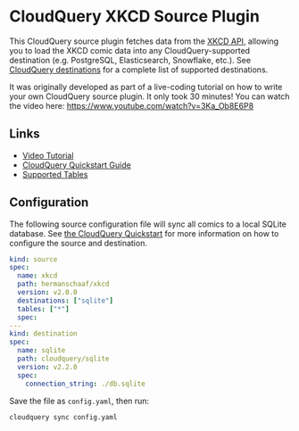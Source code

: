 # CloudQuery XKCD Source Plugin

This CloudQuery source plugin fetches data from the [XKCD API](https://xkcd.com/json.html), allowing you to load the XKCD comic data into any CloudQuery-supported destination (e.g. PostgreSQL, Elasticsearch, Snowflake, etc.). See [CloudQuery destinations](https://www.cloudquery.io/docs/plugins/destinations/overview) for a complete list of supported destinations.

It was originally developed as part of a live-coding tutorial on how to write your own CloudQuery source plugin. It only took 30 minutes! You can watch the video here: https://www.youtube.com/watch?v=3Ka_Ob8E6P8

## Links

 - [Video Tutorial](https://www.youtube.com/watch?v=3Ka_Ob8E6P8)
 - [CloudQuery Quickstart Guide](https://www.cloudquery.io/docs/quickstart)
 - [Supported Tables](docs/tables/README.md)

## Configuration

The following source configuration file will sync all comics to a local SQLite database. See [the CloudQuery Quickstart](https://www.cloudquery.io/docs/quickstart) for more information on how to configure the source and destination.

```yaml
kind: source
spec:
  name: xkcd
  path: hermanschaaf/xkcd
  version: v2.0.0
  destinations: ["sqlite"]
  tables: ["*"]
  spec:
---
kind: destination
spec:
  name: sqlite
  path: cloudquery/sqlite
  version: v2.2.0
  spec:
    connection_string: ./db.sqlite
```

Save the file as `config.yaml`, then run:

```
cloudquery sync config.yaml
```
